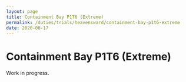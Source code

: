 ```yaml
---
layout: page
title: Containment Bay P1T6 (Extreme)
permalink: /duties/trials/heavensward/containment-bay-p1t6-extreme
date: 2020-08-17
---
```


# Containment Bay P1T6 (Extreme)

Work in progress.
